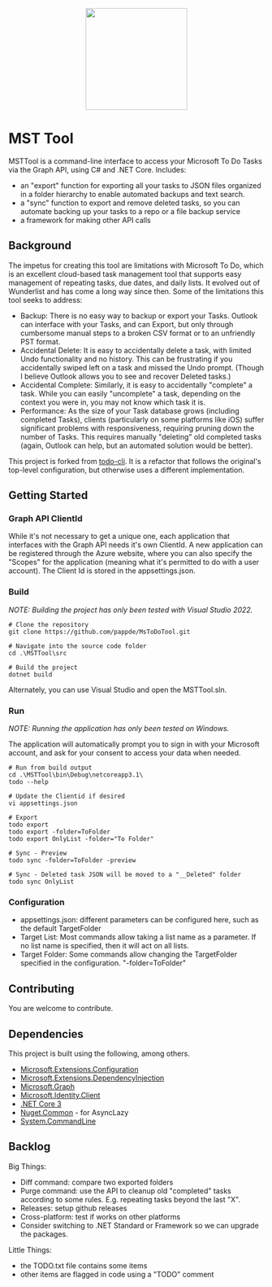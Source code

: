 <p align="center">
    <img 
        src="./assets/logo.png"
        width="200"
        height="200"
    />
</p>

# MST Tool

MSTTool is a command-line interface to access your Microsoft To Do Tasks via the Graph API, using C# and .NET Core. Includes:
* an "export" function for exporting all your tasks to JSON files organized in a folder hierarchy to enable automated backups and text search.
* a "sync" function to export and remove deleted tasks, so you can automate backing up your tasks to a repo or a file backup service
* a framework for making other API calls

## Background

The impetus for creating this tool are limitations with Microsoft To Do, which is an excellent cloud-based task management tool that supports easy management of repeating tasks, due dates, and daily lists. It evolved out of Wunderlist and has come a long way since then. Some of the limitations this tool seeks to address:
* Backup: There is no easy way to backup or export your Tasks. Outlook can interface with your Tasks, and can Export, but only through cumbersome manual steps to a broken CSV format or to an unfriendly PST format.
* Accidental Delete: It is easy to accidentally delete a task, with limited Undo functionality and no history. This can be frustrating if you accidentally swiped left on a task and missed the Undo prompt. (Though I believe Outlook allows you to see and recover Deleted tasks.)
* Accidental Complete: Similarly, it is easy to accidentally "complete" a task. While you can easily "uncomplete" a task, depending on the context you were in, you may not know which task it is.
* Performance: As the size of your Task database grows (including completed Tasks), clients (particularly on some platforms like iOS) suffer significant problems with responsiveness, requiring pruning down the number of Tasks. This requires manually "deleting" old completed tasks (again, Outlook can help, but an automated solution would be better).

This project is forked from [todo-cli](https://github.com/mehmetseckin/todo-cli). It is a refactor that follows the original's top-level configuration, but otherwise uses a different implementation.

## Getting Started

### Graph API ClientId 

While it's not necessary to get a unique one, each application that interfaces with the Graph API needs it's own ClientId. A new application can be registered through the Azure website, where you can also specify the "Scopes" for the application (meaning what it's permitted to do with a user account).  The Client Id is stored in the appsettings.json.

### Build

*NOTE: Building the project has only been tested with Visual Studio 2022.*

```
# Clone the repository
git clone https://github.com/pappde/MsToDoTool.git

# Navigate into the source code folder
cd .\MSTTool\src

# Build the project
dotnet build
```

Alternately, you can use Visual Studio and open the MSTTool.sln.

### Run

*NOTE: Running the application has only been tested on Windows.*

The application will automatically prompt you to sign in with your Microsoft account, and ask for your consent to access your data when needed.

```
# Run from build output
cd .\MSTTool\bin\Debug\netcoreapp3.1\
todo --help

# Update the Clientid if desired
vi appsettings.json

# Export
todo export
todo export -folder=ToFolder
todo export OnlyList -folder="To Folder"

# Sync - Preview
todo sync -folder=ToFolder -preview

# Sync - Deleted task JSON will be moved to a "__Deleted" folder
todo sync OnlyList
```

### Configuration

* appsettings.json: different parameters can be configured here, such as the default TargetFolder
* Target List: Most commands allow taking a list name as a parameter. If no list name is specified, then it will act on all lists.
* Target Folder: Some commands allow changing the TargetFolder specified in the configuration. "-folder=ToFolder"

## Contributing

You are welcome to contribute.

## Dependencies

This project is built using the following, among others.

- [Microsoft.Extensions.Configuration](https://asp.net)
- [Microsoft.Extensions.DependencyInjection](https://github.com/dotnet/runtime)
- [Microsoft.Graph](https://developer.microsoft.com/graph)
- [Microsoft.Identity.Client](https://go.microsoft.com/fwlink/?linkid=844761)
- [.NET Core 3](https://github.com/dotnet/core)
- [Nuget.Common](https://aka.ms/nugetprj) - for AsyncLazy
- [System.CommandLine](https://github.com/dotnet/command-line-api)

## Backlog

Big Things:
* Diff command: compare two exported folders
* Purge command: use the API to cleanup old "completed" tasks according to some rules. E.g. repeating tasks beyond the last "X".
* Releases: setup github releases
* Cross-platform: test if works on other platforms
* Consider switching to .NET Standard or Framework so we can upgrade the packages.

Little Things:
* the TODO.txt file contains some items
* other items are flagged in code using a "TODO" comment

